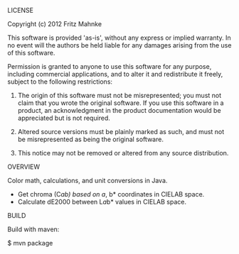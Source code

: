 LICENSE

Copyright (c) 2012 Fritz Mahnke

This software is provided 'as-is', without any express or implied
warranty. In no event will the authors be held liable for any damages
arising from the use of this software.

Permission is granted to anyone to use this software for any purpose,
including commercial applications, and to alter it and redistribute it
freely, subject to the following restrictions:

   1. The origin of this software must not be misrepresented; you must not
   claim that you wrote the original software. If you use this software
   in a product, an acknowledgment in the product documentation would be
   appreciated but is not required.

   2. Altered source versions must be plainly marked as such, and must not be
   misrepresented as being the original software.

   3. This notice may not be removed or altered from any source
   distribution.

OVERVIEW

Color math, calculations, and unit conversions in Java.

- Get chroma (C*ab) based on a*, b* coordinates in CIELAB space.
- Calculate dE2000 between L*a*b* values in CIELAB space.

BUILD

Build with maven:

$ mvn package


